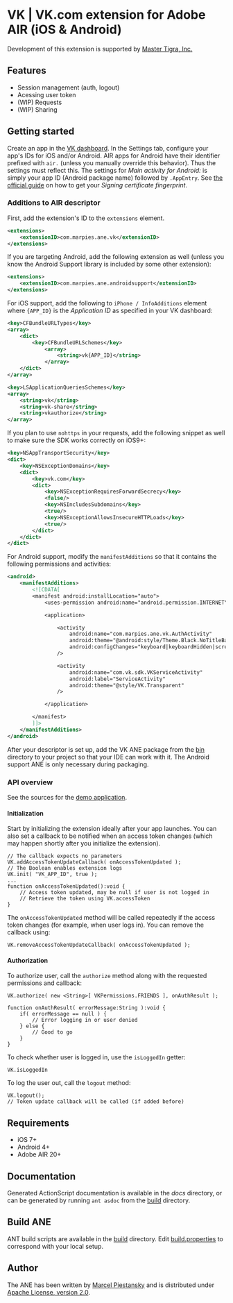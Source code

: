 # VK | VK.com extension for Adobe AIR (iOS & Android)

Development of this extension is supported by [Master Tigra, Inc.](https://github.com/mastertigra)

## Features

* Session management (auth, logout)
* Acessing user token
* (WIP) Requests
* (WIP) Sharing

## Getting started

Create an app in the [VK dashboard](http://vk.com/apps?act=manage). In the Settings tab, configure your app's IDs for iOS and/or Android. AIR apps for Android have their identifier prefixed with `air.` (unless you manually override this behavior). Thus the settings must reflect this. The settings for *Main activity for Android:* is simply your app ID (Android package name) followed by `.AppEntry`. See [the official guide](https://github.com/VKCOM/vk-android-sdk#fingerprint-receiving-via-keytool) on how to get your *Signing certificate fingerprint*.

### Additions to AIR descriptor

First, add the extension's ID to the `extensions` element.

```xml
<extensions>
    <extensionID>com.marpies.ane.vk</extensionID>
</extensions>
```

If you are targeting Android, add the following extension as well (unless you know the Android Support library is included by some other extension):

```xml
<extensions>
    <extensionID>com.marpies.ane.androidsupport</extensionID>
</extensions>
```

For iOS support, add the following to `iPhone / InfoAdditions` element where `{APP_ID}` is the *Application ID* as specified in your VK dashboard:

```xml
<key>CFBundleURLTypes</key>
<array>
    <dict>
        <key>CFBundleURLSchemes</key>
            <array>
                <string>vk{APP_ID}</string>
            </array>
    </dict>
</array>

<key>LSApplicationQueriesSchemes</key>
<array>
    <string>vk</string>
    <string>vk-share</string>
    <string>vkauthorize</string>
</array>
```

If you plan to use `nohttps` in your requests, add the following snippet as well to make sure the SDK works correctly on iOS9+:
```xml
<key>NSAppTransportSecurity</key>
<dict>
    <key>NSExceptionDomains</key>
    <dict>
        <key>vk.com</key>
        <dict>
            <key>NSExceptionRequiresForwardSecrecy</key>
            <false/>
            <key>NSIncludesSubdomains</key>
            <true/>
            <key>NSExceptionAllowsInsecureHTTPLoads</key>
            <true/>
        </dict>
    </dict>
</dict>
```

For Android support, modify the `manifestAdditions` so that it contains the following permissions and activities:

```xml
<android>
    <manifestAdditions>
        <![CDATA[
        <manifest android:installLocation="auto">
            <uses-permission android:name="android.permission.INTERNET"/>

            <application>

                <activity 
                    android:name="com.marpies.ane.vk.AuthActivity"
                    android:theme="@android:style/Theme.Black.NoTitleBar.Fullscreen"
                    android:configChanges="keyboard|keyboardHidden|screenLayout|screenSize|orientation"
                />

                <activity
                    android:name="com.vk.sdk.VKServiceActivity"
                    android:label="ServiceActivity"
                    android:theme="@style/VK.Transparent"
                />

            </application>

        </manifest>
        ]]>
    </manifestAdditions>
</android>
```

After your descriptor is set up, add the VK ANE package from the [bin](bin/) directory to your project so that your IDE can work with it. The Android support ANE is only necessary during packaging.

### API overview

See the sources for the [demo application](demo_app/).

#### Initialization

Start by initializing the extension ideally after your app launches. You can also set a callback to be notified when an access token changes (which may happen shortly after you initialize the extension).

```as3
// The callback expects no parameters
VK.addAccessTokenUpdateCallback( onAccessTokenUpdated );
// The Boolean enables extension logs
VK.init( "VK_APP_ID", true );
...
function onAccessTokenUpdated():void {
	// Access token updated, may be null if user is not logged in
	// Retrieve the token using VK.accessToken
}
```

The `onAccessTokenUpdated` method will be called repeatedly if the access token changes (for example, when user logs in). You can remove the callback using:

```as3
VK.removeAccessTokenUpdateCallback( onAccessTokenUpdated );
```

#### Authorization

To authorize user, call the `authorize` method along with the requested permissions and callback:

```as3
VK.authorize( new <String>[ VKPermissions.FRIENDS ], onAuthResult );

function onAuthResult( errorMessage:String ):void {
	if( errorMessage == null ) {
		// Error logging in or user denied
	} else {
		// Good to go
	}
}
```
To check whether user is logged in, use the `isLoggedIn` getter:

```as3
VK.isLoggedIn
```

To log the user out, call the `logout` method:

```as3
VK.logout();
// Token update callback will be called (if added before)
```

## Requirements

* iOS 7+
* Android 4+
* Adobe AIR 20+

## Documentation
Generated ActionScript documentation is available in the *docs* directory, or can be generated by running `ant asdoc` from the [build](build/) directory.

## Build ANE
ANT build scripts are available in the [build](build/) directory. Edit [build.properties](build/build.properties) to correspond with your local setup.

## Author
The ANE has been written by [Marcel Piestansky](https://twitter.com/marpies) and is distributed under [Apache License, version 2.0](http://www.apache.org/licenses/LICENSE-2.0.html).